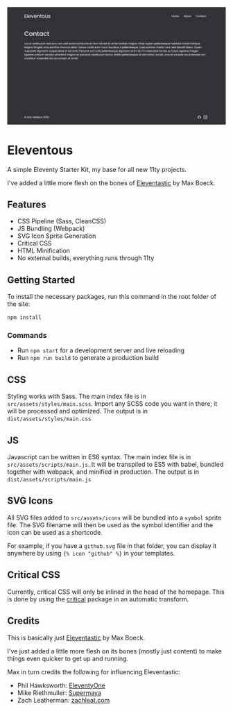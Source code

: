 <div align="center">
  <a href="">
    <img alt="" src="src/assets/images/Eleventous-screenshot.jpg" width="800" />
  </a>
</div>

# Eleventous

A simple Eleventy Starter Kit, my base for all new 11ty projects.

I've added a little more flesh on the bones of [Eleventastic](https://github.com/maxboeck/eleventastic) by Max Boeck.

## Features

-   CSS Pipeline (Sass, CleanCSS)
-   JS Bundling (Webpack)
-   SVG Icon Sprite Generation
-   Critical CSS
-   HTML Minification
-   No external builds, everything runs through 11ty

## Getting Started

To install the necessary packages, run this command in the root folder of the site:

```sh
npm install
```

### Commands

-   Run `npm start` for a development server and live reloading
-   Run `npm run build` to generate a production build

## CSS

Styling works with Sass. The main index file is in `src/assets/styles/main.scss`. Import any SCSS code you want in there; it will be processed and optimized. The output is in `dist/assets/styles/main.css`

## JS

Javascript can be written in ES6 syntax. The main index file is in `src/assets/scripts/main.js`. It will be transpiled to ES5 with babel, bundled together with webpack, and minified in production. The output is in `dist/assets/scripts/main.js`

## SVG Icons

All SVG files added to `src/assets/icons` will be bundled into a `symbol` sprite file. The SVG filename will then be used as the symbol identifier and the icon can be used as a shortcode.

For example, if you have a `github.svg` file in that folder, you can display it anywhere by using `{% icon "github" %}` in your templates.

## Critical CSS

Currently, critical CSS will only be inlined in the head of the homepage. This is done by using the [critical](https://github.com/addyosmani/critical) package in an automatic transform.

## Credits

This is basically just [Eleventastic](https://github.com/maxboeck/eleventastic) by Max Boeck.

I've just added a little more flesh on its bones (mostly just content) to make things even quicker to get up and running.

Max in turn credits the following for influencing Eleventastic:

-   Phil Hawksworth: [EleventyOne](https://github.com/philhawksworth/eleventyone)
-   Mike Riethmuller: [Supermaya](https://github.com/MadeByMike/supermaya)
-   Zach Leatherman: [zachleat.com](https://github.com/zachleat/zachleat.com)

